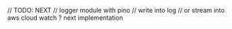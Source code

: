 // TODO: NEXT
// logger module with pino
// write into log
// or stream into aws cloud watch ? next implementation